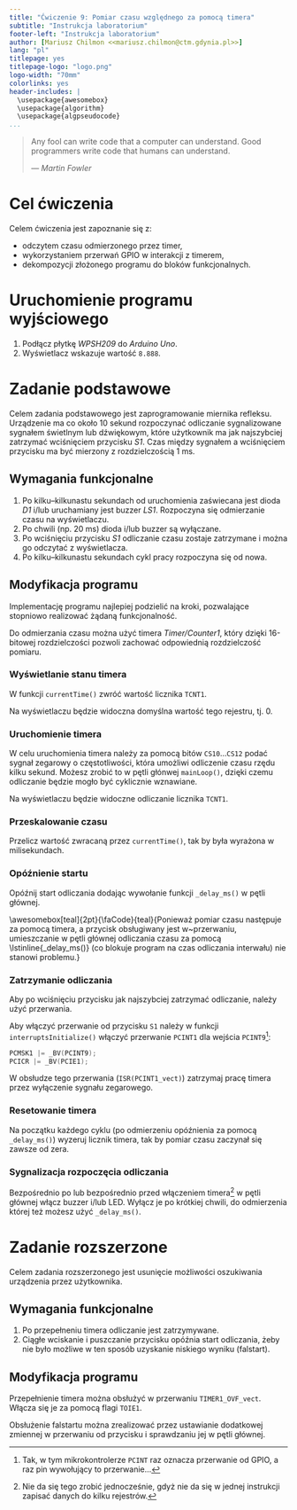 ```yaml
---
title: "Ćwiczenie 9: Pomiar czasu względnego za pomocą timera"
subtitle: "Instrukcja laboratorium"
footer-left: "Instrukcja laboratorium"
author: [Mariusz Chilmon <<mariusz.chilmon@ctm.gdynia.pl>>]
lang: "pl"
titlepage: yes
titlepage-logo: "logo.png"
logo-width: "70mm"
colorlinks: yes
header-includes: |
  \usepackage{awesomebox}
  \usepackage{algorithm}
  \usepackage{algpseudocode}
...
```


> Any fool can write code that a computer can understand. Good programmers write code that humans can understand.
>
> — _Martin Fowler_

# Cel ćwiczenia

Celem ćwiczenia jest zapoznanie się z:

* odczytem czasu odmierzonego przez timer,
* wykorzystaniem przerwań GPIO w interakcji z timerem,
* dekompozycji złożonego programu do bloków funkcjonalnych.

# Uruchomienie programu wyjściowego

1. Podłącz płytkę _WPSH209_ do _Arduino Uno_.
1. Wyświetlacz wskazuje wartość `8.888`.

# Zadanie podstawowe

Celem zadania podstawowego jest zaprogramowanie miernika refleksu. Urządzenie ma co około 10 sekund rozpoczynać odliczanie sygnalizowane sygnałem świetlnym lub dźwiękowym, które użytkownik ma jak najszybciej zatrzymać wciśnięciem przycisku _S1_. Czas między sygnałem a wciśnięciem przycisku ma być mierzony z rozdzielczością 1&nbsp;ms.

## Wymagania funkcjonalne

1. Po kilku–kilkunastu sekundach od uruchomienia zaświecana jest dioda _D1_ i/lub uruchamiany jest buzzer _LS1_. Rozpoczyna się odmierzanie czasu na wyświetlaczu.
1. Po chwili (np. 20&nbsp;ms) dioda i/lub buzzer są wyłączane.
1. Po wciśnięciu przycisku _S1_ odliczanie czasu zostaje zatrzymane i można go odczytać z&nbsp;wyświetlacza.
1. Po kilku–kilkunastu sekundach cykl pracy rozpoczyna się od nowa.

## Modyfikacja programu

Implementację programu najlepiej podzielić na kroki, pozwalające stopniowo realizować żądaną funkcjonalność.

Do odmierzania czasu można użyć timera _Timer/Counter1_, który dzięki 16-bitowej rozdzielczości pozwoli zachować odpowiednią rozdzielczość pomiaru.

### Wyświetlanie stanu timera

W funkcji `currentTime()` zwróć wartość licznika `TCNT1`.

Na wyświetlaczu będzie widoczna domyślna wartość tego rejestru, tj. 0.

### Uruchomienie timera

W celu uruchomienia timera należy za pomocą bitów `CS10`…`CS12` podać sygnał zegarowy o&nbsp;częstotliwości, która umożliwi odliczenie czasu rzędu kilku sekund. Możesz zrobić to w pętli głónwej `mainLoop()`, dzięki czemu odliczanie będzie mogło być cyklicznie wznawiane.

Na wyświetlaczu będzie widoczne odliczanie licznika `TCNT1`.

### Przeskalowanie czasu

Przelicz wartość zwracaną przez `currentTime()`, tak by była wyrażona w milisekundach.

### Opóźnienie startu

Opóźnij start odliczania dodając wywołanie funkcji `_delay_ms()` w pętli głównej.

\awesomebox[teal]{2pt}{\faCode}{teal}{Ponieważ pomiar czasu następuje za pomocą timera, a przycisk obsługiwany jest w~przerwaniu, umieszczanie w pętli głównej odliczania czasu za pomocą \lstinline{_delay_ms()} (co blokuje program na czas odliczania interwału) nie stanowi problemu.}

### Zatrzymanie odliczania

Aby po wciśnięciu przycisku jak najszybciej zatrzymać odliczanie, należy użyć przerwania.

Aby włączyć przerwanie od przycisku `S1` należy w funkcji `interruptsInitialize()` włączyć przerwanie `PCINT1` dla wejścia `PCINT9`[^1]:

[^1]: Tak, w tym mikrokontrolerze `PCINT` raz oznacza przerwanie od GPIO, a raz pin wywołujący to przerwanie…

```cpp
PCMSK1 |= _BV(PCINT9);
PCICR |= _BV(PCIE1);
```

W obsłudze tego przerwania (`ISR(PCINT1_vect)`) zatrzymaj pracę timera przez wyłączenie sygnału zegarowego.

### Resetowanie timera

Na początku każdego cyklu (po odmierzeniu opóźnienia za pomocą `_delay_ms()`) wyzeruj licznik timera, tak by pomiar czasu zaczynał się zawsze od zera.

### Sygnalizacja rozpoczęcia odliczania

Bezpośrednio po lub bezpośrednio przed włączeniem timera[^2] w pętli głównej włącz buzzer i/lub LED. Wyłącz je po krótkiej chwili, do odmierzenia której też możesz użyć `_delay_ms()`.

[^2]: Nie da się tego zrobić jednocześnie, gdyż nie da się w jednej instrukcji zapisać danych do kilku rejestrów.

# Zadanie rozszerzone

Celem zadania rozszerzonego jest usunięcie możliwości oszukiwania urządzenia przez użytkownika.

## Wymagania funkcjonalne

1. Po przepełneniu timera odliczanie jest zatrzymywane.
1. Ciągłe wciskanie i puszczanie przycisku opóźnia start odliczania, żeby nie było możliwe w ten sposób uzyskanie niskiego wyniku (falstart).

## Modyfikacja programu

Przepełnienie timera można obsłużyć w przerwaniu `TIMER1_OVF_vect`. Włącza się je za pomocą flagi `TOIE1`.

Obsłużenie falstartu można zrealizować przez ustawianie dodatkowej zmiennej w przerwaniu od przycisku i sprawdzaniu jej w pętli głównej.
